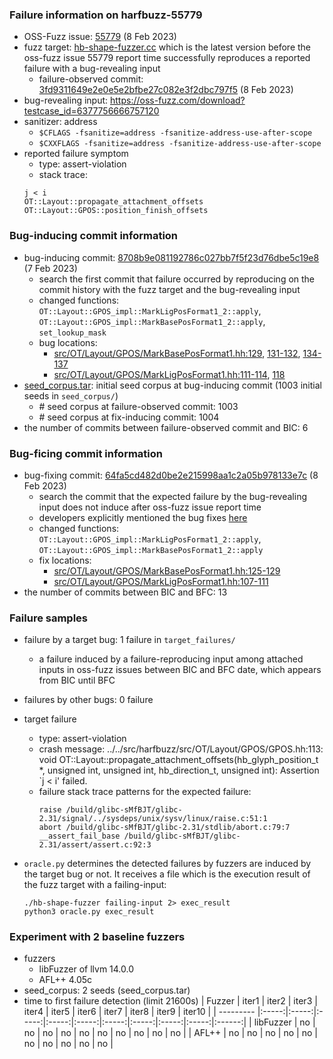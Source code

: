 ### Failure information on harfbuzz-55779
- OSS-Fuzz issue: [55779](https://bugs.chromium.org/p/oss-fuzz/issues/detail?id=55779) (8 Feb 2023) 
- fuzz target: [hb-shape-fuzzer.cc](https://github.com/harfbuzz/harfbuzz/blob/8708b9e081192786c027bb7f5f23d76dbe5c19e8/test/fuzzing/hb-shape-fuzzer.cc) which is the latest version before the oss-fuzz issue 55779 report time successfully reproduces a reported failure with a bug-revealing input 
    - failure-observed commit: [3fd9311649e2e0e5e2bfbe27c082e3f2dbc797f5](https://github.com/harfbuzz/harfbuzz/commit/3fd9311649e2e0e5e2bfbe27c082e3f2dbc797f5) (8 Feb 2023)
- bug-revealing input: https://oss-fuzz.com/download?testcase_id=6377756666757120  
- sanitizer: address
    - `$CFLAGS -fsanitize=address -fsanitize-address-use-after-scope`
    - `$CXXFLAGS -fsanitize=address -fsanitize-address-use-after-scope`
- reported failure symptom
    - type: assert-violation
    - stack trace:  
	```
	j < i
	OT::Layout::propagate_attachment_offsets
	OT::Layout::GPOS::position_finish_offsets
	```

### Bug-inducing commit information
- bug-inducing commit: [8708b9e081192786c027bb7f5f23d76dbe5c19e8](https://github.com/harfbuzz/harfbuzz/commit/8708b9e081192786c027bb7f5f23d76dbe5c19e8) (7 Feb 2023)
    - search the first commit that failure occurred by reproducing on the commit history with the fuzz target and the bug-revealing input
    - changed functions: `OT::Layout::GPOS_impl::MarkLigPosFormat1_2::apply`, `OT::Layout::GPOS_impl::MarkBasePosFormat1_2::apply`, `set_lookup_mask`
    - bug locations:  
        - [src/OT/Layout/GPOS/MarkBasePosFormat1.hh:129](https://github.com/harfbuzz/harfbuzz/commit/8708b9e081192786c027bb7f5f23d76dbe5c19e8#diff-606f88c7b3fb0f49f015411db16a62f80c757c2fac9c606219ca27ef3ab835c1R129), [131-132](https://github.com/harfbuzz/harfbuzz/commit/8708b9e081192786c027bb7f5f23d76dbe5c19e8#diff-606f88c7b3fb0f49f015411db16a62f80c757c2fac9c606219ca27ef3ab835c1R131-R132), [134-137](https://github.com/harfbuzz/harfbuzz/commit/8708b9e081192786c027bb7f5f23d76dbe5c19e8#diff-606f88c7b3fb0f49f015411db16a62f80c757c2fac9c606219ca27ef3ab835c1R134-R137) 
        - [src/OT/Layout/GPOS/MarkLigPosFormat1.hh:111-114](https://github.com/harfbuzz/harfbuzz/commit/8708b9e081192786c027bb7f5f23d76dbe5c19e8#diff-9aec5b7fd9f8ab5736a77e346514a79a2e4463f15ecaa5e31ebf101d96f1b85dR111-R114), [118](https://github.com/harfbuzz/harfbuzz/commit/8708b9e081192786c027bb7f5f23d76dbe5c19e8#diff-9aec5b7fd9f8ab5736a77e346514a79a2e4463f15ecaa5e31ebf101d96f1b85dR118) 
- [seed_corpus.tar](https://drive.google.com/file/d/15LtQxf0nTr-zddufXYYEyqnUsjLlLFzF/view?usp=sharing): initial seed corpus at bug-inducing commit (1003 initial seeds in `seed_corpus/`)
	- \# seed corpus at failure-observed commit: 1003 
	- \# seed corpus at fix-inducing commit: 1004
- the number of commits between failure-observed commit and BIC: 6  

### Bug-ficing commit information
- bug-fixing commit: [64fa5cd482d0be2e215998aa1c2a05b978133e7c](https://github.com/harfbuzz/harfbuzz/commit/64fa5cd482d0be2e215998aa1c2a05b978133e7c) (8 Feb 2023)
    - search the commit that the expected failure by the bug-revealing input does not induce after oss-fuzz issue report time
    - developers explicitly mentioned the bug fixes [here](https://github.com/harfbuzz/harfbuzz/commit/64fa5cd482d0be2e215998aa1c2a05b978133e7c)
    - changed functions: `OT::Layout::GPOS_impl::MarkLigPosFormat1_2::apply`, `OT::Layout::GPOS_impl::MarkBasePosFormat1_2::apply`
    - fix locations: 
        - [src/OT/Layout/GPOS/MarkBasePosFormat1.hh:125-129](https://github.com/harfbuzz/harfbuzz/commit/64fa5cd482d0be2e215998aa1c2a05b978133e7c#diff-606f88c7b3fb0f49f015411db16a62f80c757c2fac9c606219ca27ef3ab835c1R125-R129)  
        - [src/OT/Layout/GPOS/MarkLigPosFormat1.hh:107-111](https://github.com/harfbuzz/harfbuzz/commit/64fa5cd482d0be2e215998aa1c2a05b978133e7c#diff-9aec5b7fd9f8ab5736a77e346514a79a2e4463f15ecaa5e31ebf101d96f1b85dR107-R111) 
- the number of commits between BIC and BFC: 13  

### Failure samples
- failure by a target bug: 1 failure in `target_failures/`
    - a failure induced by a failure-reproducing input among attached inputs in oss-fuzz issues between BIC and BFC date, which appears from BIC until BFC
- failures by other bugs: 0 failure 

- target failure
    - type: assert-violation  
    - crash message: ../../src/harfbuzz/src/OT/Layout/GPOS/GPOS.hh:113: void OT::Layout::propagate_attachment_offsets(hb_glyph_position_t *, unsigned int, unsigned int, hb_direction_t, unsigned int): Assertion `j < i' failed. 
    - failure stack trace patterns for the expected failure:  
		```
		raise /build/glibc-sMfBJT/glibc-2.31/signal/../sysdeps/unix/sysv/linux/raise.c:51:1
		abort /build/glibc-sMfBJT/glibc-2.31/stdlib/abort.c:79:7
		__assert_fail_base /build/glibc-sMfBJT/glibc-2.31/assert/assert.c:92:3
		```

- `oracle.py` determines the detected failures by fuzzers are induced by the target bug or not. It receives a file which is the execution result of the fuzz target with a failing-input:  
	```
	./hb-shape-fuzzer failing-input 2> exec_result
	python3 oracle.py exec_result
	```

### Experiment with 2 baseline fuzzers 
- fuzzers
    - libFuzzer of llvm 14.0.0
    - AFL++ 4.05c
- seed_corpus: 2 seeds (seed_corpus.tar)
- time to first failure detection (limit 21600s)
    |   Fuzzer  | iter1 | iter2 | iter3 | iter4 | iter5 | iter6 | iter7 | iter8 | iter9 | iter10 |
    | --------- |:-----:|:-----:|:-----:|:-----:|:-----:|:-----:|:-----:|:-----:|:-----:|:------:|
    | libFuzzer |   no  |   no  |   no  |   no  |   no  |   no  |   no  |   no  |   no  |    no  |
    |   AFL++   |   no  |   no  |   no  |   no  |   no  |   no  |   no  |   no  |   no  |    no  |

